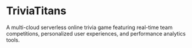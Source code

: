 # TriviaTitans
A multi-cloud serverless online trivia game featuring real-time team competitions, personalized user experiences, and performance analytics tools.
